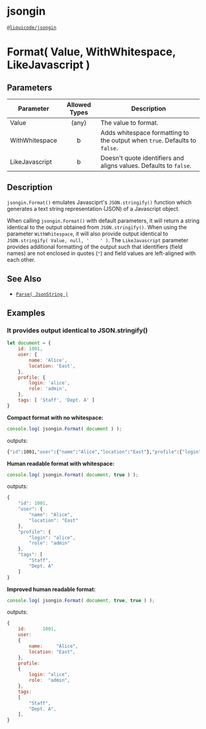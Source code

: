 # jsongin
[`@liquicode/jsongin`](https://github.com/liquicode/jsongin)


# Format( Value, WithWhitespace, LikeJavascript )


## Parameters

| **Parameter**  | **Allowed Types** | **Description**                          |
|----------------|:-----------------:|------------------------------------------|
| Value          |       (any)       | The value to format.                     |
| WithWhitespace |         b         | Adds whitespace formatting to the output when `true`. Defaults to `false`. |
| LikeJavascript |         b         | Doesn't quote identifiers and aligns values. Defaults to `false`. |


## Description

`jsongin.Format()` emulates Javasciprt's `JSON.stringify()` function which generates a text string representation
  (JSON) of a Javascript object.

When calling `jsongin.Format()` with default parameters, it will return a string identical to the output
  obtained from `JSON.stringify()`.
When using the parameter `WithWhitespace`, it will also provide output identical to
  `JSON.stringify( Value, null, '    ' )`.
The `LikeJavascript` parameter provides additional formatting of the output such that identifiers (field names) are not
  enclosed in quotes (`"`) and field values are left-aligned with each other.


## See Also

- [`Parse( JsonString )`](./Parse.md)


## Examples

### It provides output identical to JSON.stringify()
```js
let document = {
	id: 1001,
	user: {
		name: 'Alice',
		location: 'East',
	},
	profile: {
		login: 'alice',
		role: 'admin',
	},
	tags: [ 'Staff', 'Dept. A' ]
}
```

**Compact format with no whitespace:**
```js
console.log( jsongin.Format( document ) );
```
outputs:
```bat
{"id":1001,"user":{"name":"Alice","location":"East"},"profile":{"login":"alice","role":"admin"},"tags":["Staff","Dept. A"]}
```

**Human readable format with whitespace:**
```js
console.log( jsongin.Format( document, true ) );
```
outputs:
```js
{ 
    "id": 1001, 
    "user": { 
        "name": "Alice", 
        "location": "East"
    }, 
    "profile": { 
        "login": "alice", 
        "role": "admin"
    }, 
    "tags": [ 
        "Staff", 
        "Dept. A"
    ]
}
```

**Improved human readable format:**
```js
console.log( jsongin.Format( document, true, true ) );
```
outputs:
```js
{ 
    id:      1001,
    user:    
    {
        name:     "Alice",
        location: "East",
    },
    profile: 
    {
        login: "alice",
        role:  "admin",
    },
    tags:    
    [
        "Staff",
        "Dept. A",
    ],
}
```



